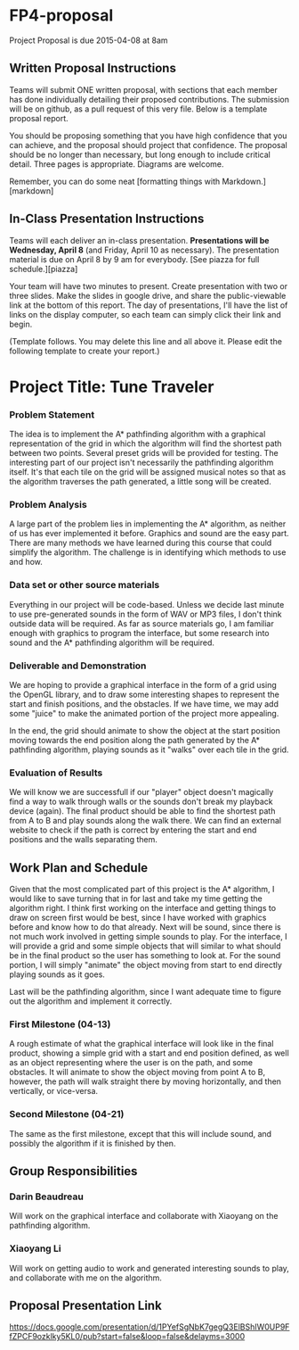 # FP4-proposal
Project Proposal is due 2015-04-08 at 8am

## Written Proposal Instructions

Teams will submit ONE written proposal, with sections that each member has done individually detailing their proposed contributions. The submission will be on github, as a pull request of this very file. Below is a template proposal report.

You should be proposing something that you have high confidence that you can achieve, and the proposal should project that confidence.
The proposal should be no longer than necessary, but long enough to include critical detail. Three pages is appropriate. Diagrams are welcome. 

Remember, you can do some neat [formatting things with Markdown.][markdown]

## In-Class Presentation Instructions
Teams will each deliver an in-class presentation. **Presentations will be Wednesday, April 8** (and Friday, April 10 as necessary). The presentation material is due on April 8 by 9 am for everybody. [See piazza for full schedule.][piazza]

Your team will have two minutes to present. Create presentation with two or three slides. Make the slides in google drive, and share the public-viewable link at the bottom of this report. The day of presentations, I'll have the list of links on the display computer, so each team can simply click their link and begin. 

(Template follows. You may delete this line and all above it. Please edit the following template to create your report.)

# Project Title: Tune Traveler
### Problem Statement
The idea is to implement the A* pathfinding algorithm with a graphical representation of the grid in which the algorithm will find the shortest path between two points. Several preset grids will be provided for testing. The interesting part of our project isn't necessarily the pathfinding algorithm itself. It's that each tile on the grid will be assigned musical notes so that as the algorithm traverses the path generated, a little song will be created.

### Problem Analysis
A large part of the problem lies in implementing the A* algorithm, as neither of us has ever implemented it before. Graphics and sound are the easy part. There are many methods we have learned during this course that could simplify the algorithm. The challenge is in identifying which methods to use and how.

### Data set or other source materials
Everything in our project will be code-based. Unless we decide last minute to use pre-generated sounds in the form of WAV or MP3 files, I don't think outside data will be required. As far as source materials go, I am familiar enough with graphics to program the interface, but some research into sound and the A* pathfinding algorithm will be required.

### Deliverable and Demonstration
We are hoping to provide a graphical interface in the form of a grid using the OpenGL library, and to draw some interesting shapes to represent the start and finish positions, and the obstacles. If we have time, we may add some "juice" to make the animated portion of the project more appealing.

In the end, the grid should animate to show the object at the start position moving towards the end position along the path generated by the A* pathfinding algorithm, playing sounds as it "walks" over each tile in the grid.

### Evaluation of Results
We will know we are successfull if our "player" object doesn't magically find a way to walk through walls or the sounds don't break my playback device (again). The final product should be able to find the shortest path from A to B and play sounds along the walk there. We can find an external website to check if the path is correct by entering the start and end positions and the walls separating them.

## Work Plan and Schedule
Given that the most complicated part of this project is the A* algorithm, I would like to save turning that in for last and take my time getting the algorithm right. I think first working on the interface and getting things to draw on screen first would be best, since I have worked with graphics before and know how to do that already. Next will be sound, since there is not much work involved in getting simple sounds to play. For the interface, I will provide a grid and some simple objects that will similar to what should be in the final product so the user has something to look at. For the sound portion, I will simply "animate" the object moving from start to end directly playing sounds as it goes.

Last will be the pathfinding algorithm, since I want adequate time to figure out the algorithm and implement it correctly.

### First Milestone (04-13)
A rough estimate of what the graphical interface will look like in the final product, showing a simple grid with a start and end position defined, as well as an object representing where the user is on the path, and some obstacles. It will animate to show the object moving from point A to B, however, the path will walk straight there by moving horizontally, and then vertically, or vice-versa. 

### Second Milestone (04-21)
The same as the first milestone, except that this will include sound, and possibly the algorithm if it is finished by then.

## Group Responsibilities
### Darin Beaudreau
Will work on the graphical interface and collaborate with Xiaoyang on the pathfinding algorithm.

### Xiaoyang Li
Will work on getting audio to work and generated interesting sounds to play, and collaborate with me on the algorithm.

## Proposal Presentation Link
https://docs.google.com/presentation/d/1PYefSgNbK7gegQ3ElBShIW0UP9FfZPCF9ozklky5KL0/pub?start=false&loop=false&delayms=3000
